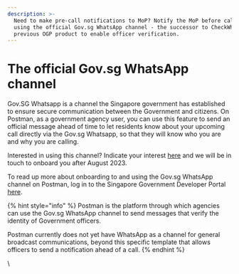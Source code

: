 ```yaml
---
description: >-
  Need to make pre-call notifications to MoP? Notify the MoP before calling
  using the official Gov.sg WhatsApp channel - the successor to CheckWho, a
  previous OGP product to enable officer verification.
---
```


# The official Gov.sg WhatsApp channel

Gov.SG Whatsapp is a channel the Singapore government has established to ensure secure communication between the Government and citizens. On Postman, as a government agency user, you can use this feature to send an official message ahead of time to let residents know about your upcoming call directly via the Gov.sg Whatsapp, so that they will know who you are and why you are calling.

Interested in using this channel? Indicate your interest [here](https://go.gov.sg/sgc-interest-form) and we will be in touch to onboard you after August 2023.

To read up more about onboarding to and using the Gov.sg WhatsApp channel on Postman, log in to the Singapore Government Developer Portal [here](https://docs.developer.tech.gov.sg/docs/postman-sgdp-guide/).

{% hint style="info" %}
Postman is the platform through which agencies can use the Gov.sg WhatsApp channel to send messages that verify the identity of Government officers.&#x20;

Postman currently does not yet have WhatsApp as a channel for general broadcast communications, beyond this specific template that allows officers to send a notification ahead of a call.&#x20;
{% endhint %}

\
